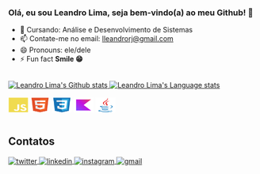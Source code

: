 ### Olá, eu sou Leandro Lima, seja bem-vindo(a) ao meu Github! 👋


- 🌱 Cursando: Análise e Desenvolvimento de Sistemas
- 📫 Contate-me no email: lleandrorj@gmail.com
- 😄 Pronouns: ele/dele
- ⚡ Fun fact **Smile 😁**

##

<div style="display: inline_block"> 
<a href="https://github.com/LeandroLima-19">
<img height="180em" src="https://github-readme-stats.vercel.app/api/?username=LeandroLima-19&show_icons=true&theme=apprentice" alt="Leandro Lima's Github stats"/>
</a>
<a href="https://github.com/LeandroLima-19">
<img height="180em" src="https://github-readme-stats.vercel.app/api/top-langs/?username=LeandroLima-19&layout=compact&&theme=apprentice" alt="Leandro Lima's Language stats"/>
</a>
</div>

<div style="display: inline_block"><br>
  <img align="center" alt="Leandro-Js" height="30" width="40" src="https://raw.githubusercontent.com/devicons/devicon/master/icons/javascript/javascript-plain.svg">
  <img align="center" alt="Leandro-HTML" height="30" width="40" src="https://raw.githubusercontent.com/devicons/devicon/master/icons/html5/html5-original.svg">
  <img align="center" alt="Leandro-CSS" height="30" width="40" src="https://raw.githubusercontent.com/devicons/devicon/master/icons/css3/css3-original.svg">
  <img align="center" alt="Leandro-Kotlin" height="30" width="40" src="https://raw.githubusercontent.com/devicons/devicon/master/icons/kotlin/kotlin-original.svg">
  <img align="center" alt="Leandro-Java" height="30" width="40" src="https://raw.githubusercontent.com/devicons/devicon/master/icons/java/java-original.svg">
</div><br>
  
 <!--
<div> 
  <a href="https://www.linkedin.com/in/leandro-lima19/" target="_blank"><img style="border-radius:10px" src="https://img.shields.io/badge/LinkedIn-0077B5?style=for-the-badge&logo=linkedin&logoColor=white" target="_blank"></a> 
  <a href="https://github.com/LeandroLima-19/" target="_blank"><img width="98" style="border-radius:10px;" src="https://img.shields.io/badge/GitHub-100000?style=for-the-badge&logo=github&logoColor=white" target="_blank"></a>
  <a href="https://www.instagram.com/leandro_lima_19/" target="_blank"><img style="border-radius:10px;" src="https://img.shields.io/badge/Instagram-E4405F?style=for-the-badge&logo=instagram&logoColor=white" target="_blank"></a>
  <a href = "mailto:lleandrorj@gmail.com"><img style="border-radius:10px;" src="https://img.shields.io/badge/-Gmail-%23333?style=for-the-badge&logo=gmail&logoColor=white" target="_blank"></a>  
</div><br>
-->

## Contatos

<a href="https://twitter.com/LeandroLima_19" target="_blank">
  <img align="center" src="https://img.shields.io/badge/-Twitter-05122A?style=flat&logo=twitter" alt="twitter"/>  
</a>
<a href="https://www.linkedin.com/in/leandro-lima19/" target="_blank">
  <img align="center" src="https://img.shields.io/badge/-Linkedin-05122A?style=flat&logo=linkedin" alt="linkedin"/>
</a>
<a href="https://instagram.com/leandro_lima_19/" target="_blank">
 <img align="center" src="https://img.shields.io/badge/-Instagram-05122A?style=flat&logo=instagram" alt="instagram"/>
</a>
<a href= "mailto:lleandrorj@gmail.com" target="_blank">
 <img align="center" src="https://img.shields.io/badge/-Gmail-05122A?style=flat&logo=gmail" alt="gmail"/>
</a>
</p>
